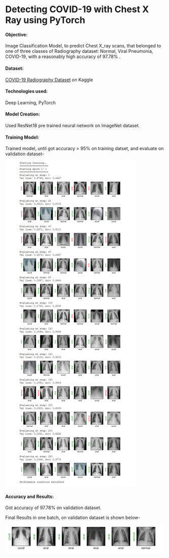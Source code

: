 # Detecting COVID-19 with Chest X Ray using PyTorch

#### Objective:

Image Classification Model, to predict Chest X_ray scans, that belonged to one of three classes of Radiography dataset: Normal, Viral Pneumonia, COVID-19, with a reasonably high accuracy of 97.78% .

#### Dataset:
[COVID-19 Radiography Dataset](https://www.kaggle.com/tawsifurrahman/covid19-radiography-database) on Kaggle

#### Technologies used:
Deep Learning, PyTorch

#### Model Creation:
Used ResNet18 pre trained neural network on ImageNet dataset.

#### Training Model:
Trained model, until got accuracy > 95% on training datset, and evaluate on validation dataset-

![alt text](https://github.com/rickhagwal/Covid19_Image_classification/blob/master/images/trained_model_imgs.PNG)


#### Accuracy and Results:

Got accuracy of 97.78% on validation dataset.

Final Results in one batch, on validation dataset is shown below-

![alt text](https://github.com/rickhagwal/Covid19_Image_classification/blob/master/images/final_res.PNG)

